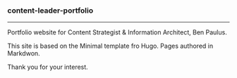 ### content-leader-portfolio

-----

Portfolio website for Content Strategist & Information Architect, Ben Paulus. 

This site is based on the Minimal template fro Hugo. Pages authored in Markdwon. 

Thank you for your interest.